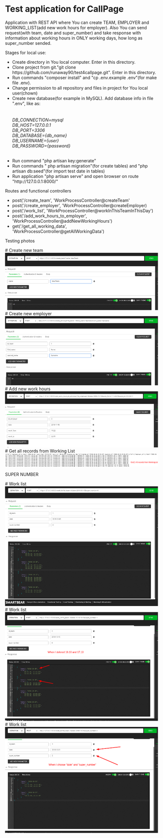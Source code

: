 <main role="main" class=" pt-5 inner cover">
                    <h1 class="cover-heading">Test application for CallPage</h1>
                    <p class="lead text-info">Application with REST API where You can create TEAM, EMPLOYER and WORKING_LIST(add new work hours for employer). Also You can send request(with team, date and super_number) and take response with information about working hours in ONLY working days, how long as super_number sended.
                    </p>
                    <p class="lead">Stages for local use:
                    </p>
                    <p class="lead">
                        <ul class="list-group">
                                <li class="list-group-item">Create directory in You local computer. Enter in this directory.</li>
                                                        <li class="list-group-item">Clone project from git."git clone https://github.com/runaway90/test4callpage.git". Enter in this directory.</li>
                                                        <li class="list-group-item">Run commands "composer install" and "cp .env.example .env"(for make file .env).</li>
                                                        <li class="list-group-item">Change permission to all repository and files in project for You local user(chown)</li>
                                                        <li class="list-group-item">Create new database(for example in MySQL). Add database info in file ".env", like as:
                                    <h6 class="alert-success"><br>DB_CONNECTION=mysql
                                    <br>DB_HOST=127.0.0.1
                                    <br>DB_PORT=3306
                                    <br>DB_DATABASE={db_name}
                                    <br>DB_USERNAME={user}
                                    <br>DB_PASSWORD={password}</h6>
                                </li>
                                <li class="list-group-item">Run command "php artisan key:generate"</li>
                                                        <li class="list-group-item">Run commands " php artisan migration"(for create tables) and "php artisan db:seed"(for import test date in tables)</li>
                                                        <li class="list-group-item">Run application "php artisan serve" and open browser on route "http://127.0.0.1:8000/"</li>
                                                        </ul>
                    </p>
                    <p class="lead">Routes and functional controllers</p>
                <p class="lead">
                <ul class="list-group">
                    <li class="list-group-item">post('/create_team', 'WorkProcessController@createTeam'</li>
                    <li class="list-group-item">post('/create_employer', 'WorkProcessController@createEmployer)</li>
                    <li class="list-group-item">post('/work_list', 'WorkProcessController@workInThisTeamInThisDay')</li>
                    <li class="list-group-item">post('/add_work_hours_to_employer', 'WorkProcessController@addNewWorkingHours')</li>
                    <li class="list-group-item">get('/get_all_working_data', 'WorkProcessController@getAllWorkingData')</li>
          
</ul>
                </p>
                                    <p class="lead">Testing photos</p>
                # Create new team <img src="/resources/photo/create_new_team.png" alt="Test">
                # Create new employer <img src="/resources/photo/add_new_employer.png" alt="Test">
                # Add new work hours <img src="/resources/photo/add_new_work_hours.png" alt="Test">                
                # Get all records from Working List <img src="/resources/photo/get_all_records_from_working_list.png" alt="Test">
                                                   <p class="lead">SUPER NUMBER</p>
                # Work list <img src="/resources/photo/work_list1.png" alt="Test">
                # Work list <img src="/resources/photo/work_list2.png" alt="Test">
                # Work list <img src="/resources/photo/work_list3.png" alt="Test">
                           </main>
